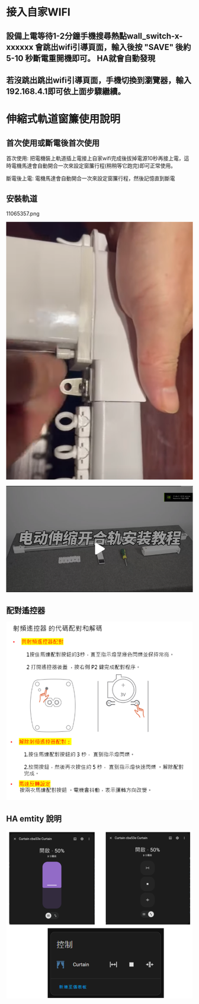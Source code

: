 # 接入自家WIFI

## 設備上電等待1-2分鐘手機搜尋熱點wall_switch-x-xxxxxx 會跳出wifi引導頁面，輸入後按 "SAVE" 後約 5-10 秒斷電重開機即可。 HA就會自動發現 
## 若沒跳出跳出wifi引導頁面，手機切換到瀏覽器，輸入192.168.4.1即可依上面步驟繼續。
# 伸縮式軌道窗簾使用說明
## 首次使用或斷電後首次使用

首次使用: 把電機裝上軌道插上電接上自家wifi完成後拔掉電源10秒再接上電，這時電機馬達會自動開合一次來設定窗簾行程(稍稍等它跑完)即可正常使用。

斷電後上電: 電機馬達會自動開合一次來設定窗簾行程，然後記憶直到斷電

## 安裝軌道

11065357.png

[![Watch the video](/cb3s-curtain/image/11065357.png)](https://youtube.com/shorts/jlr4vEZEzaE?si=HLq1vKLYztKUYYlw)

[![Watch the video](/cb3s-curtain/image/110208.png)](https://youtu.be/5GKqmqNeZzU)

 
## 配對遙控器
![Mosquitto_broker](/cb3s-curtain/image/101426.png)

## HA emtity 說明

![Mosquitto_broker](/cb3s-curtain/image/192402.png)
